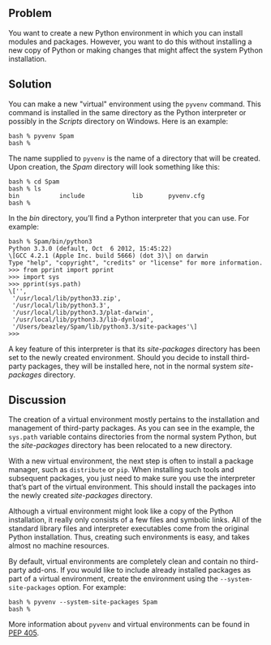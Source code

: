 ## Problem

You want to create a new Python environment in which you can install modules and packages. However, you want to do this without installing a new copy of Python or making changes that might affect the system Python installation.

## Solution

You can make a new "virtual" environment using the `pyvenv` command. This command is installed in the same directory as the Python interpreter or possibly in the _Scripts_ directory on Windows. Here is an example:

    bash % pyvenv Spam
    bash %

The name supplied to `pyvenv` is the name of a directory that will be created. Upon creation, the _Spam_ directory will look something like this:

    bash % cd Spam
    bash % ls
    bin		      include	     	  lib		pyvenv.cfg
    bash %

In the _bin_ directory, you’ll find a Python interpreter that you can use. For example:

    bash % Spam/bin/python3
    Python 3.3.0 (default, Oct  6 2012, 15:45:22)
    \[GCC 4.2.1 (Apple Inc. build 5666) (dot 3)\] on darwin
    Type "help", "copyright", "credits" or "license" for more information.
    >>> from pprint import pprint
    >>> import sys
    >>> pprint(sys.path)
    \['',
     '/usr/local/lib/python33.zip',
     '/usr/local/lib/python3.3',
     '/usr/local/lib/python3.3/plat-darwin',
     '/usr/local/lib/python3.3/lib-dynload',
     '/Users/beazley/Spam/lib/python3.3/site-packages'\]
    >>>

A key feature of this interpreter is that its _site-packages_ directory has been set to the newly created environment. Should you decide to install third-party packages, they will be installed here, not in the normal system _site-packages_ directory.

## Discussion

The creation of a virtual environment mostly pertains to the installation and management of third-party packages. As you can see in the example, the `sys.path` variable contains directories from the normal system Python, but the _site-packages_ directory has been relocated to a new directory.

With a new virtual environment, the next step is often to install a package manager, such as `distribute` or `pip`. When installing such tools and subsequent packages, you just need to make sure you use the interpreter that’s part of the virtual environment. This should install the packages into the newly created _site-packages_ directory.

Although a virtual environment might look like a copy of the Python installation, it really only consists of a few files and symbolic links. All of the standard library files and interpreter executables come from the original Python installation. Thus, creating such environments is easy, and takes almost no machine resources.

By default, virtual environments are completely clean and contain no third-party add-ons. If you would like to include already installed packages as part of a virtual environment, create the environment using the `--system-site-packages` option. For example:

    bash % pyvenv --system-site-packages Spam
    bash %

More information about `pyvenv` and virtual environments can be found in [PEP 405](http://www.python.org/dev/peps/pep-0405).